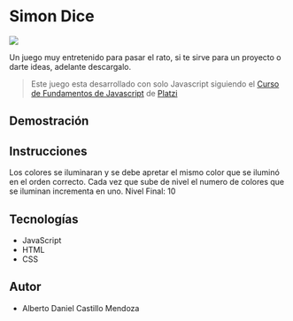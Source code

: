 # Simon Dice 

![](https://ibb.co/wrzcbcJ)

Un juego muy entretenido para pasar el rato, si te sirve para un proyecto o darte ideas, adelante descargalo.

>Este juego esta desarrollado con solo Javascript siguiendo el [Curso de Fundamentos de Javascript](https://platzi.com/clases/fundamentos-javascript/) de [Platzi](https://platzi.com/)

## Demostración 


## Instrucciones 
Los colores se iluminaran y se debe apretar el mismo color que se iluminó en el orden correcto. Cada vez que sube de nivel el numero de colores que se iluminan incrementa en uno. 
Nivel Final: 10

## Tecnologías 
- JavaScript
- HTML
- CSS 

## Autor 
- Alberto Daniel Castillo Mendoza

